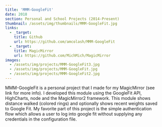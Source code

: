```yaml
---
title: 'MMM-GoogleFit'
date: 2018
section: Personal and School Projects (2014-Present)
thumbnail: /assets/img/thumbnails/MMM-GoogleFit.jpg
links:
  - _target:
    title: Github
    url: https://github.com/amcolash/MMM-GoogleFit
  - _target:
    title: MagicMirror
    url: https://github.com/MichMich/MagicMirror
images:
  - /assets/img/projects/MMM-GoogleFit3.jpg
  - /assets/img/projects/MMM-GoogleFit.jpg
  - /assets/img/projects/MMM-GoogleFit2.jpg
---
```


MMM-GoogleFit is a personal project that I made for my MagicMirror (see link for more info). I developed this module using the GoogleFit API, HighCharts, node and the MagicMirror2 framework. This module shows distance walked (colored rings) and optionally shows recent weights saved to Google Fit. My favorite part of this project is the simple authentication flow which allows a user to log into google fit without supplying any credentials in the configuration file.
